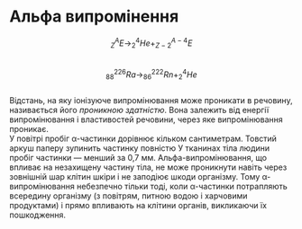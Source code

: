 # Альфа випромінення
<!---фоточкa-->
$$^{A}_{Z}E→^{4}_{2}He+^{A-4}_{Z-2}E$$      
$$^{226}_{88}Ra→^{222}_{86}Rn+^{4}_{2}He$$      
Відстань, на яку іонізуюче випромінювання може проникати в речовину, називається його *проникною здатністю*. Вона залежить від енергії випромінювання і властивостей речовини, через яке випромінювання проникає.       
У повітрі пробіг α-частинки дорівнює кільком сантиметрам. Товстий аркуш паперу зупинить частинку повністю
У тканинах тіла людини пробіг частинки ― менший за 0,7 мм. Альфа-випромінювання, що впливає на незахищену частину тіла, не може проникнути навіть через зовнішній шар клітин шкіри і не заподіює шкоди організму.
Тому α-випромінювання небезпечно тільки тоді, коли α-частинки потрапляють всередину організму (з повітрям, питною водою і харчовими продуктами) і прямо впливають на клітини органів, викликаючи їх пошкодження.
<!---фоточки--->

